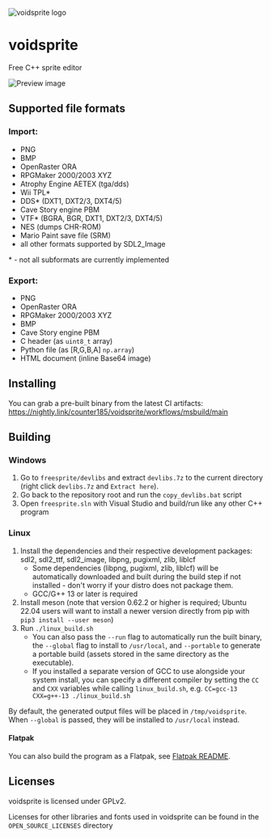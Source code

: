 ![voidsprite logo](freesprite/assets/mainlogo.png)

# voidsprite

Free C++ sprite editor

![Preview image](img_preview_1.png)

## Supported file formats
### Import:
- PNG
- BMP
- OpenRaster ORA
- RPGMaker 2000/2003 XYZ
- Atrophy Engine AETEX (tga/dds)
- Wii TPL*
- DDS* (DXT1, DXT2/3, DXT4/5)
- Cave Story engine PBM
- VTF* (BGRA, BGR, DXT1, DXT2/3, DXT4/5)
- NES (dumps CHR-ROM)
- Mario Paint save file (SRM)
- all other formats supported by SDL2_Image

\* - not all subformats are currently implemented   

### Export:
- PNG
- OpenRaster ORA
- RPGMaker 2000/2003 XYZ
- BMP
- Cave Story engine PBM
- C header (as `uint8_t` array)
- Python file (as [R,G,B,A] `np.array`)
- HTML document (inline Base64 image)

## Installing

You can grab a pre-built binary from the latest CI artifacts: https://nightly.link/counter185/voidsprite/workflows/msbuild/main

## Building

### Windows

1. Go to `freesprite/devlibs` and extract `devlibs.7z` to the current directory (right click `devlibs.7z` and `Extract here`).
2. Go back to the repository root and run the `copy_devlibs.bat` script
3. Open `freesprite.sln` with Visual Studio and build/run like any other C++ program

### Linux

1. Install the dependencies and their respective development packages: sdl2, sdl2_ttf, sdl2_image, libpng, pugixml, zlib, liblcf
   * Some dependencies (libpng, pugixml, zlib, liblcf) will be automatically downloaded and built during the build step if not installed - don't worry if your distro does not package them.
   * GCC/G++ 13 or later is required
2. Install meson (note that version 0.62.2 or higher is required; Ubuntu 22.04 users will want to install a newer version directly from pip with `pip3 install --user meson`)
3. Run `./linux_build.sh`
   * You can also pass the `--run` flag to automatically run the built binary, the `--global` flag to install to `/usr/local`, and `--portable` to generate a portable build (assets stored in the same directory as the executable).
   * If you installed a separate version of GCC to use alongside your system install, you can specify a different compiler by setting the `CC` and `CXX` variables while calling `linux_build.sh`, e.g. `CC=gcc-13 CXX=g++-13 ./linux_build.sh`

By default, the generated output files will be placed in `/tmp/voidsprite`. When `--global` is passed, they will be installed to `/usr/local` instead.

#### Flatpak

You can also build the program as a Flatpak, see [Flatpak README](https://github.com/counter185/voidsprite/blob/main/freesprite/linux/flatpak/README.md).

## Licenses

voidsprite is licensed under GPLv2.

Licenses for other libraries and fonts used in voidsprite can be found in the `OPEN_SOURCE_LICENSES` directory
